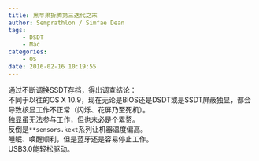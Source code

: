 ```yaml
---
title: 黑苹果折腾第三迭代之末
author: Semprathlon / Simfae Dean
tags:
	- DSDT
	- Mac
categories:
	- OS
date: 2016-02-16 10:19:55
---
```

通过不断调换SSDT存档，得出调查结论：  
不同于以往的OS X 10.9，现在无论是BIOS还是DSDT或是SSDT屏蔽独显，都会导致核显工作不正常（闪烁、花屏乃至死机）。   
独显虽无法参与工作，但也未必是个累赘。  
反倒是`**sensors.kext`系列让机器温度偏高。  
睡眠、唤醒顺利，但是蓝牙还是容易停止工作。  
USB3.0能轻松驱动。  